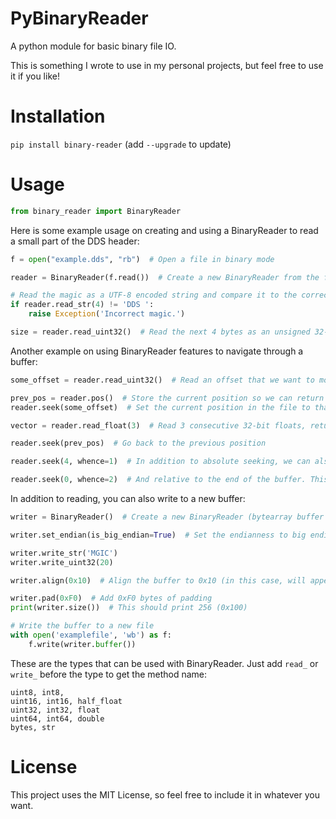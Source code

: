 # PyBinaryReader
A python module for basic binary file IO.

This is something I wrote to use in my personal projects, but feel free to use it if you like!

# Installation
`pip install binary-reader` (add `--upgrade` to update)

# Usage
```py
from binary_reader import BinaryReader
```

Here is some example usage on creating and using a BinaryReader to read a small part of the DDS header:

```py
f = open("example.dds", "rb")  # Open a file in binary mode

reader = BinaryReader(f.read())  # Create a new BinaryReader from the file buffer (we can close the file afterwards)

# Read the magic as a UTF-8 encoded string and compare it to the correct magic
if reader.read_str(4) != 'DDS ':
    raise Exception('Incorrect magic.')

size = reader.read_uint32()  # Read the next 4 bytes as an unsigned 32-bit integer
```

Another example on using BinaryReader features to navigate through a buffer:

```py
some_offset = reader.read_uint32()  # Read an offset that we want to move to

prev_pos = reader.pos()  # Store the current position so we can return back later
reader.seek(some_offset)  # Set the current position in the file to that offset

vector = reader.read_float(3)  # Read 3 consecutive 32-bit floats, return them as a tuple

reader.seek(prev_pos)  # Go back to the previous position

reader.seek(4, whence=1)  # In addition to absolute seeking, we can also seek relative to the current position...

reader.seek(0, whence=2)  # And relative to the end of the buffer. This will set the position to be the last index in the buffer

```

In addition to reading, you can also write to a new buffer:
```py
writer = BinaryReader()  # Create a new BinaryReader (bytearray buffer is initialized automatically)

writer.set_endian(is_big_endian=True)  # Set the endianness to big endian

writer.write_str('MGIC')
writer.write_uint32(20)

writer.align(0x10)  # Align the buffer to 0x10 (in this case, will append 8 bytes to the buffer)

writer.pad(0xF0)  # Add 0xF0 bytes of padding
print(writer.size())  # This should print 256 (0x100)

# Write the buffer to a new file
with open('examplefile', 'wb') as f:
    f.write(writer.buffer())
```

These are the types that can be used with BinaryReader. Just add `read_` or `write_` before the type to get the method name:
```
uint8, int8,
uint16, int16, half_float
uint32, int32, float
uint64, int64, double
bytes, str
```

# License
This project uses the MIT License, so feel free to include it in whatever you want.

